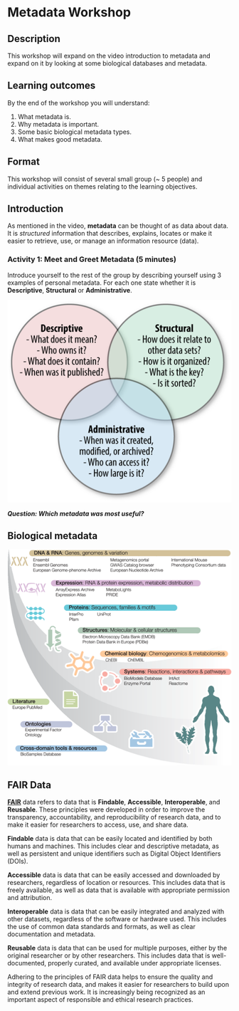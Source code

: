 # Metadata Workshop
## Description
This workshop will expand on the video introduction to metadata and expand on it by looking at some biological databases and metadata.

## Learning outcomes

By the end of the workshop you will understand:

1. What metadata is.
2. Why metadata is important.
3. Some basic biological metadata types.
4. What makes good metadata.

## Format

This workshop will consist of several small group (~ 5 people) and individual activities on themes relating to the learning objectives.

## Introduction

As mentioned in the video, **metadata** can be thought of as data about data.  It is *structured* information that describes, explains, locates or make it easier to retrieve, use, or manage an information resource (data).

### Activity 1: Meet and Greet Metadata (5 minutes)

Introduce yourself to the rest of the group by describing yourself using 3 examples of personal metadata. For each one state whether it is **Descriptive**, **Structural** or **Administrative**.

<p align="center">
  <img src="metadata-types.png" width="512"/>
</p>



***Question: Which metadata was most useful?*** 

## Biological metadata

<p align="center">
  <img src="metadata-biol.png" width="512"/>
</p>


## FAIR Data

[**FAIR**](https://www.go-fair.org/fair-principles/) data refers to data that is **Findable**, **Accessible**, **Interoperable**, and **Reusable**. These principles were developed in order to improve the transparency, accountability, and reproducibility of research data, and to make it easier for researchers to access, use, and share data.

**Findable** data is data that can be easily located and identified by both humans and machines. This includes clear and descriptive metadata, as well as persistent and unique identifiers such as Digital Object Identifiers (DOIs).

**Accessible** data is data that can be easily accessed and downloaded by researchers, regardless of location or resources. This includes data that is freely available, as well as data that is available with appropriate permission and attribution.

**Interoperable** data is data that can be easily integrated and analyzed with other datasets, regardless of the software or hardware used. This includes the use of common data standards and formats, as well as clear documentation and metadata.

**Reusable** data is data that can be used for multiple purposes, either by the original researcher or by other researchers. This includes data that is well-documented, properly curated, and available under appropriate licenses.

Adhering to the principles of FAIR data helps to ensure the quality and integrity of research data, and makes it easier for researchers to build upon and extend previous work. It is increasingly being recognized as an important aspect of responsible and ethical research practices.



